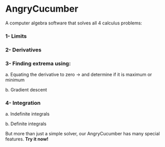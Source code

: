 # AngryCucumber
A computer algebra software that solves all 4 calculus problems: 

### 1- Limits

### 2- Derivatives

### 3- Finding extrema using:

a. Equating the derivative to zero → and determine if it is maximum or minimum

b. Gradient descent

### 4- Integration

a. Indefinite integrals

b. Definite integrals

But more than just a simple solver, our AngryCucumber has many special features.  **Try it now!**
